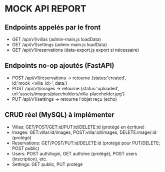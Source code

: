 # MOCK API REPORT

## Endpoints appelés par le front
- GET /api/v1/villas (admin-main.js loadData)
- GET /api/v1/settings (admin-main.js loadData)
- GET /api/v1/reservations (data-export.js export si nécessaire)

## Endpoints no-op ajoutés (FastAPI)
- POST /api/v1/reservations → retourne {status:'created', id:'mock_<villa_id>', data:<payload>}
- POST /api/v1/images → retourne {status:'uploaded', url:'assets/images/placeholders/villa-placeholder.jpg'}
- PUT /api/v1/settings → retourne l'objet reçu (echo)

## CRUD réel (MySQL) à implémenter
- Villas: GET/POST/GET:id/PUT:id/DELETE:id (protégé en écriture)
- Images: GET:villa/:id/images, POST:villa/:id/images, DELETE:image/:id (protégé)
- Reservations: GET/POST/PUT:id/DELETE:id (protégé pour PUT/DELETE; POST public)
- Users: POST auth/login, GET auth/me (protégé), POST users (inscription), etc.
- Settings: GET public, PUT protégé
